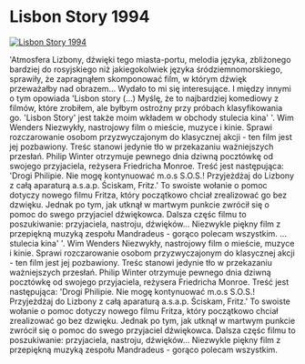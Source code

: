 Lisbon Story 1994 
=============
[![Lisbon Story 1994 ](http://vidos.pl/images/player.gif)](http://vidos.pl/lisbon-story-1994)

 'Atmosfera Lizbony, dźwięki tego miasta-portu, melodia języka, zbliżonego bardziej do rosyjskiego niż jakiegokolwiek języka śródziemnomorskiego, sprawiły, że zapragnąłem skomponować film, w którym dźwięk przeważałby nad obrazem... Wydało to mi się interesujące. I między innymi o tym opowiada 'Lisbon story (...) Myślę, że to najbardziej komediowy z filmów, które zrobiłem, ale byłbym ostrożny przy próbach klasyfikowania go. 'Lisbon Story' jest także moim wkładem w obchody stulecia kina' '. Wim Wenders Niezwykły, nastrojowy film o mieście, muzyce i kinie. Sprawi rozczarowanie osobom przyzwyczajonym do klasycznej akcji - ten film jest jej pozbawiony. Treśc stanowi jedynie tło w przekazaniu ważniejszych przesłań. Philip Winter otrzymuje pewnego dnia dziwną pocztówkę od swojego przyjaciela, reżysera Friedricha Monroe. Treść jest następująca: 'Drogi Philipie. Nie mogę kontynuować m.o.s S.O.S.! Przyjeżdżaj do Lizbony z całą aparaturą a.s.a.p. Ściskam, Fritz.' To swoiste wołanie o pomoc dotyczy nowego filmu Fritza, który początkowo chciał zrealizować go bez dzwięku. Jednak po tym, jak utknął w martwym punkcie zwrócił się o pomoc do swego przyjaciel dźwiękowca. Dalsza częśc filmu to poszukiwanie: przyjaciela, nastroju, dźwięków... Niezwykle piękny film z przepiękną muzyką zespołu Mandradeus - gorąco polecam wszystkim.   ... stulecia kina' '. Wim Wenders Niezwykły, nastrojowy film o mieście, muzyce i kinie. Sprawi rozczarowanie osobom przyzwyczajonym do klasycznej akcji - ten film jest jej pozbawiony. Treśc stanowi jedynie tło w przekazaniu ważniejszych przesłań. Philip Winter otrzymuje pewnego dnia dziwną pocztówkę od swojego przyjaciela, reżysera Friedricha Monroe. Treść jest następująca: 'Drogi Philipie. Nie mogę kontynuować m.o.s S.O.S.! Przyjeżdżaj do Lizbony z całą aparaturą a.s.a.p. Ściskam, Fritz.' To swoiste wołanie o pomoc dotyczy nowego filmu Fritza, który początkowo chciał zrealizować go bez dzwięku. Jednak po tym, jak utknął w martwym punkcie zwrócił się o pomoc do swego przyjaciel dźwiękowca. Dalsza częśc filmu to poszukiwanie: przyjaciela, nastroju, dźwięków... Niezwykle piękny film z przepiękną muzyką zespołu Mandradeus - gorąco polecam wszystkim.
